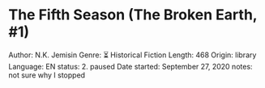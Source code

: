 # The Fifth Season (The Broken Earth, #1)

Author: N.K. Jemisin
Genre: ⏳ Historical Fiction
Length: 468
Origin: library
Language: EN
status: 2. paused
Date started: September 27, 2020
notes: not sure why I stopped